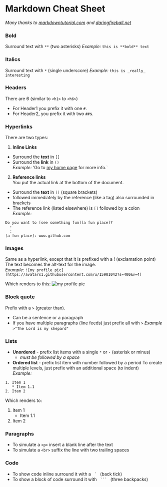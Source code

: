 # Markdown Cheat Sheet

_Many thanks to [markdowntutorial.com](http://www.markdowntutorial.com) and [daringfireball.net](http://daringfireball.net/projects/markdown/)_

### Bold
Surround text with `**` \(two asterisks)
_Example:_ `this is **bold** text`

### Italics
Surround text with `*` \(single underscore)
_Example:_ `this is _really_ interesting`

### Headers 
There are 6 \(similar to `<h1>` to `<h6>`)
- For Header1 you prefix it with one `#`.
- For Header2, you prefix it with two `##`s.

### Hyperlinks  
There are two types:  

1. **Inline Links**  
  - Surround the **text** in `[]`
  - Surround the **link** in `()`  
 _Example:_  'Go to [my home page](http://dickdonohue.com) for more info.`

2. **Reference links**    
You put the actual link at the bottom of the document.
  * Surround the **text** in `[]` \(square brackets)
  * followed immediately by the reference \(like a tag\) also surrounded in brackets
  * The reference link \(listed elsewhere) is `[]` followed by a colon  
 _Example:_  
```
Do you want to [see something fun][a fun place]?  
  :
  :
[a fun place]: www.github.com
```


### Images  
Same as a hyperlink, except that it is prefixed with a \! \(exclamation point)
The text becomes the alt-text for the image.  
_Example:_ `![my profile pic](https://avatars1.githubusercontent.com/u/15901042?s=400&v=4)`

Which renders to this: 
![my profile pic](https://avatars1.githubusercontent.com/u/15901042?s=400&v=4)

### Block quote  
Prefix with a `>` \(greater than).  
* Can be a sentence or a paragraph
* If you have multiple paragraphs (line feeds) just prefix all with `>`
_Example_    
`>"The Lord is my shepard"`

### Lists  
* **Unordered** - prefix list items with a single `*`  or `-` \(asterisk or minus)  
  * _must be followed by a space_
* **Ordered list** - prefix list item with number followed by a period
To create multiple levels, just prefix with an additional space \(to indent)  
_Example:_ 
```
1. Item 1
   * Item 1.1
2. Item 2 
```
Which renders to:  
1. Item 1
   * Item 1.1
2. Item 2 
 

### Paragraphs  
* To simulate a `<p>` insert a blank line after the text
* To simulate a `<br>` suffix the line with two trailing spaces

### Code  
* To show code inline surround it with a  ```  `  ``` (back tick)
* To show a block of code surround it with `  ```  ` (three backpacks)
